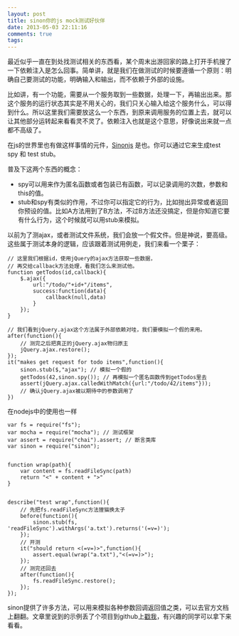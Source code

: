 ```yaml
---
layout: post
title: sinon你的js mock测试好伙伴
date: 2013-05-03 22:11:16
comments: true
tags:
---
```


最近似乎一直在到处找测试相关的东西看，某个周末出游回家的路上打开手机搜了一下依赖注入是怎么回事。简单讲，就是我们在做测试的时候要遵循一个原则：明确自己要测试的功能，明确输入和输出，而不依赖于外部的设施。

比如讲，有一个功能，需要从一个服务取到一些数据，处理一下，再输出出来。那这个服务的运行状态其实是不用关心的，我们只关心输入给这个服务什么，可以得到什么。所以这里我们需要放这么一个东西，到原来调用服务的位置上去，就可以让其他部分运转起来看看灵不灵了。依赖注入也就是这个意思，好像说出来就一点都不高级了。

在js的世界里也有做这样事情的元件，[Sinonjs](http://sinonjs.org/) 是也。你可以通过它来生成test spy 和 test stub。

普及下这两个东西的概念：

- spy可以用来作为匿名函数或者包装已有函数，可以记录调用的次数，参数和this的值。
- stub和spy有类似的作用，不过你可以指定它的行为，比如抛出异常或者返回你预设的值。比如A方法用到了B方法，不过B方法还没搞定，但是你知道它要有什么行为，这个时候就可以用stub来模拟。

以前为了测ajax，或者测试文件系统，我们会放一个假文件。但是神说，要高级。这些属于测试本身的逻辑，应该跟着测试用例走，我们来看一个栗子：

``` 
// 这里我们根据id，使用jQuery的ajax方法获取一些数据，
// 再交给callback方法处理，看我们怎么来测试他。
function getTodos(id,callback){
	$.ajax({
		url:"/todo/"+id+"/items",
		success:function(data){
			callback(null,data)
		}
	});
}
```

``` 
// 我们看到jQuery.ajax这个方法属于外部依赖对哇，我们要模拟一个假的来用。
after(function(){
	// 测完之后把真正的jQuery.ajax物归原主
	jQuery.ajax.restore();
});
it("makes get request for todo items",function(){
	sinon.stub($,"ajax"); // 模拟一个假的
	getTodos(42,sinon.spy()); // 再模拟一个匿名函数传到getTodos里去
	assert(jQuery.ajax.calledWithMatch({url:"/todo/42/items"}));
	// 确认jQuery.ajax被以期待中的参数调用了
})
```

在nodejs中的使用也一样

```
var fs = require("fs");
var mocha = require("mocha"); // 测试框架
var assert = require("chai").assert; // 断言类库
var sinon = require("sinon");


function wrap(path){
    var content = fs.readFileSync(path)
    return "<" + content + ">"
}


describe("test wrap",function(){
   	// 先把fs.readFileSync方法狸猫换太子
    before(function(){
        sinon.stub(fs, 'readFileSync').withArgs('a.txt').returns('(=v=)');
    });
   	// 开测
    it("should return <(=v=)>",function(){
        assert.equal(wrap("a.txt"),"<(=v=)>");
    });
    // 测完还回去
    after(function(){
        fs.readFileSync.restore();
    });
});
```

sinon提供了许多方法，可以用来模拟各种参数回调返回值之类，可以去官方文档上翻翻。文章里说到的示例丢了个项目到github上[戳我](git@github.com:supersheep/grunt-sinon-sample.git)，有兴趣的同学可以拿下来看看。
